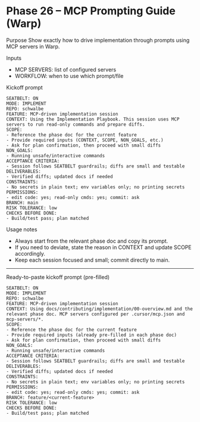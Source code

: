 # Phase 26 – MCP Prompting Guide (Warp)

Purpose
Show exactly how to drive implementation through prompts using MCP servers in Warp.

Inputs
- MCP SERVERS: list of configured servers
- WORKFLOW: when to use which prompt/file

Kickoff prompt
```
SEATBELT: ON
MODE: IMPLEMENT
REPO: schwalbe
FEATURE: MCP-driven implementation session
CONTEXT: Using the Implementation Playbook. This session uses MCP servers to run read-only commands and prepare diffs.
SCOPE:
- Reference the phase doc for the current feature
- Provide required inputs (CONTEXT, SCOPE, NON_GOALS, etc.)
- Ask for plan confirmation, then proceed with small diffs
NON_GOALS:
- Running unsafe/interactive commands
ACCEPTANCE CRITERIA:
- Session follows SEATBELT guardrails; diffs are small and testable
DELIVERABLES:
- Verified diffs; updated docs if needed
CONSTRAINTS:
- No secrets in plain text; env variables only; no printing secrets
PERMISSIONS:
- edit code: yes; read-only cmds: yes; commit: ask
BRANCH: main
RISK TOLERANCE: low
CHECKS BEFORE DONE:
- Build/test pass; plan matched
```

Usage notes
- Always start from the relevant phase doc and copy its prompt.
- If you need to deviate, state the reason in CONTEXT and update SCOPE accordingly.
- Keep each session focused and small; commit directly to main.

---

Ready-to-paste kickoff prompt (pre-filled)
```
SEATBELT: ON
MODE: IMPLEMENT
REPO: schwalbe
FEATURE: MCP-driven implementation session
CONTEXT: Using docs/contributing/implementation/00-overview.md and the relevant phase doc. MCP servers configured per .cursor/mcp.json and mcp-servers/*.
SCOPE:
- Reference the phase doc for the current feature
- Provide required inputs (already pre-filled in each phase doc)
- Ask for plan confirmation, then proceed with small diffs
NON_GOALS:
- Running unsafe/interactive commands
ACCEPTANCE CRITERIA:
- Session follows SEATBELT guardrails; diffs are small and testable
DELIVERABLES:
- Verified diffs; updated docs if needed
CONSTRAINTS:
- No secrets in plain text; env variables only; no printing secrets
PERMISSIONS:
- edit code: yes; read-only cmds: yes; commit: ask
BRANCH: feature/<current-feature>
RISK TOLERANCE: low
CHECKS BEFORE DONE:
- Build/test pass; plan matched
```
